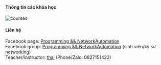 #### Thông tin các khóa học
![courses](https://scontent.fhan2-3.fna.fbcdn.net/v/t39.30808-6/212284201_1269831546808559_643779465841690736_n.jpg?_nc_cat=101&ccb=1-3&_nc_sid=825194&_nc_ohc=FmLW1P_JQ4cAX-c4_EG&_nc_ht=scontent.fhan2-3.fna&oh=8929ce5b5aa5a070b845dc401eaf308f&oe=6101E344)                
          

#### Liên hệ
Facebook page: [Programming && NetworkAutomation](https://www.facebook.com/programmingna2001/)     
Facebook group: [Programming && NetworkAutomation](https://www.facebook.com/groups/programmingna2001/) (sinh viên/kỹ sư networking)              
Teacher/instructor: [thai](https://www.facebook.com/thaiquocvo2001) (Phone/Zalo: 0827151422)                                      
